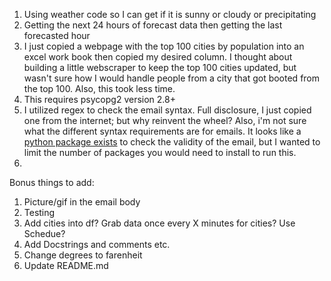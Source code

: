 1. Using weather code so I can get if it is sunny or cloudy or precipitating
2. Getting the next 24 hours of forecast data then getting the last forecasted hour 
3. I just copied a webpage with the top 100 cities by population into an excel work book then copied my desired column. I thought about building a little webscraper to keep the top 100 cities updated, but wasn't sure how I would handle people from a city that got booted from the top 100. Also, this took less time.
4. This requires psycopg2 version 2.8+
5. I utilized regex to check the email syntax. Full disclosure, I just copied one from the internet; but why reinvent the wheel? Also, i'm not sure what the different syntax requirements are for emails. It looks like a [python package exists](https://pypi.org/project/validate_email/) to check the validity of the email, but I wanted to limit the number of packages you would need to install to run this.
6. 

Bonus things to add:
1. Picture/gif in the email body
2. Testing
3. Add cities into df? Grab data once every X minutes for cities? Use Schedue?
4. Add Docstrings and comments etc.
5. Change degrees to farenheit
6. Update README.md